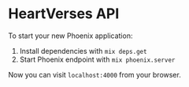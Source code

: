 # HeartVerses API

To start your new Phoenix application:

1. Install dependencies with `mix deps.get`
2. Start Phoenix endpoint with `mix phoenix.server`

Now you can visit `localhost:4000` from your browser.
